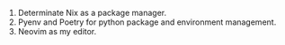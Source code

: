 1. Determinate Nix as a package manager.
2. Pyenv and Poetry for python package and environment management.
3. Neovim as my editor.